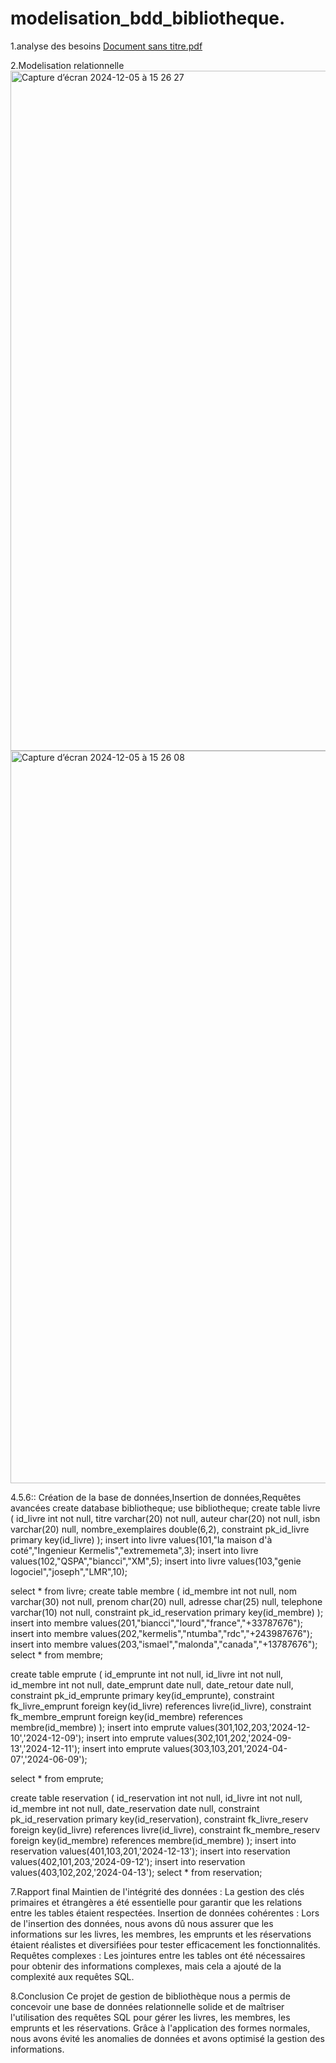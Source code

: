 # modelisation_bdd_bibliotheque.
1.analyse des besoins
[Document sans titre.pdf](https://github.com/user-attachments/files/18068564/Document.sans.titre.pdf)



2.Modelisation relationnelle
<img width="1088" alt="Capture d’écran 2024-12-05 à 15 26 27" src="https://github.com/user-attachments/assets/2a78de11-ddc9-491d-8a62-09baa096f9d0">
<img width="1172" alt="Capture d’écran 2024-12-05 à 15 26 08" src="https://github.com/user-attachments/assets/27edc8d8-33e9-4322-9cd4-1420afbce72f">







4.5.6:: Création de la base de données,Insertion de données,Requêtes avancées 
create database bibliotheque;
use bibliotheque;
create table livre
(
	id_livre int not null,
    titre varchar(20) not null,
    auteur char(20) not null,
    isbn varchar(20) null,
    nombre_exemplaires double(6,2),
    constraint pk_id_livre primary key(id_livre)
);
insert into livre values(101,"la maison d'à coté","Ingenieur Kermelis","extrememeta",3);
insert into livre values(102,"QSPA","biancci","XM",5);
insert into livre values(103,"genie logociel","joseph","LMR",10);



select * from livre;
create table membre
(
	id_membre int not null,
    nom varchar(30) not null,
    prenom char(20) null,
    adresse char(25) null,
    telephone varchar(10) not null,
	constraint pk_id_reservation primary key(id_membre)
);
insert into membre values(201,"biancci","lourd","france","+33787676");
insert into membre values(202,"kermelis","ntumba","rdc","+243987676");
insert into membre values(203,"ismael","malonda","canada","+13787676");
select * from membre;

create table emprute
(
	id_emprunte int not null,
    id_livre int not null,
    id_membre int not null,
    date_emprunt date null,
    date_retour date null,
    constraint pk_id_emprunte primary key(id_emprunte),
    constraint fk_livre_emprunt foreign key(id_livre) references livre(id_livre),
    constraint fk_membre_emprunt foreign key(id_membre) references membre(id_membre)
);
insert into emprute values(301,102,203,'2024-12-10','2024-12-09');
insert into emprute values(302,101,202,'2024-09-13','2024-12-11');
insert into emprute values(303,103,201,'2024-04-07','2024-06-09');

select * from emprute;

create table reservation
(
	id_reservation int not null,
    id_livre int not null,
	id_membre int not null,
    date_reservation date null,
	constraint pk_id_reservation primary key(id_reservation),
    constraint fk_livre_reserv foreign key(id_livre) references livre(id_livre),
    constraint fk_membre_reserv foreign key(id_membre) references membre(id_membre)
);
insert into reservation values(401,103,201,'2024-12-13');
insert into reservation values(402,101,203,'2024-09-12');
insert into reservation values(403,102,202,'2024-04-13');
select * from reservation;




7.Rapport final 
Maintien de l'intégrité des données : La gestion des clés primaires et étrangères a été essentielle pour garantir que les relations entre les tables étaient respectées.
Insertion de données cohérentes : Lors de l'insertion des données, nous avons dû nous assurer que les informations sur les livres, les membres, les emprunts et les réservations étaient réalistes et diversifiées pour tester efficacement les fonctionnalités.
Requêtes complexes : Les jointures entre les tables ont été nécessaires pour obtenir des informations complexes, mais cela a ajouté de la complexité aux requêtes SQL.









8.Conclusion
Ce projet de gestion de bibliothèque nous a permis de concevoir une base de données relationnelle solide et de maîtriser l'utilisation des requêtes SQL pour gérer les livres, les membres, les emprunts et les réservations. Grâce à l'application des formes normales, nous avons évité les anomalies de données et avons optimisé la gestion des informations.





